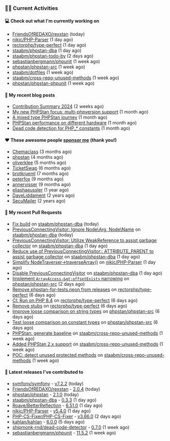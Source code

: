 ### 👨‍💻 Current Activities


#### 💻 Check out what I'm currently working on

- [FriendsOfREDAXO/rexstan](https://github.com/FriendsOfREDAXO/rexstan) (today)
- [nikic/PHP-Parser](https://github.com/nikic/PHP-Parser) (1 day ago)
- [rectorphp/type-perfect](https://github.com/rectorphp/type-perfect) (1 day ago)
- [staabm/phpstan-dba](https://github.com/staabm/phpstan-dba) (1 day ago)
- [staabm/phpstan-todo-by](https://github.com/staabm/phpstan-todo-by) (2 days ago)
- [sebastianbergmann/phpunit](https://github.com/sebastianbergmann/phpunit) (1 week ago)
- [phpstan/phpstan-src](https://github.com/phpstan/phpstan-src) (1 week ago)
- [staabm/dotfiles](https://github.com/staabm/dotfiles) (1 week ago)
- [staabm/cross-repo-unused-methods](https://github.com/staabm/cross-repo-unused-methods) (1 week ago)
- [phpstan/phpstan-phpunit](https://github.com/phpstan/phpstan-phpunit) (1 week ago)


#### 📜 My recent blog posts

- [Contribution Summary 2024](https://staabm.github.io/2024/12/11/contribution-summary-2024.html) (2 weeks ago)
- [My new PHPStan focus: multi-phpversion support](https://staabm.github.io/2024/11/28/phpstan-php-version-in-scope.html) (1 month ago)
- [A mixed type PHPStan journey](https://staabm.github.io/2024/11/26/phpstan-mixed-types.html) (1 month ago)
- [PHPStan performance on different hardware](https://staabm.github.io/2024/11/17/phpstan-performance-on-different-hardware.html) (1 month ago)
- [Dead code detection for PHP_* constants](https://staabm.github.io/2024/11/14/phpstan-php-version-narrowing.html) (1 month ago)


#### ❤️ These awesome people [sponsor me](https://github.com/sponsors/staabm) (thank you!)

- [Chemaclass](https://github.com/Chemaclass) (3 months ago)
- [phpstan](https://github.com/phpstan) (4 months ago)
- [oliverklee](https://github.com/oliverklee) (5 months ago)
- [TicketSwap](https://github.com/TicketSwap) (6 months ago)
- [brotkrueml](https://github.com/brotkrueml) (7 months ago)
- [peterfox](https://github.com/peterfox) (9 months ago)
- [annervisser](https://github.com/annervisser) (9 months ago)
- [eliashaeussler](https://github.com/eliashaeussler) (1 year ago)
- [DaveLiddament](https://github.com/DaveLiddament) (2 years ago)
- [SecuMailer](https://github.com/SecuMailer) (2 years ago)


#### 🔨 My recent Pull Requests

- [Fix build](https://github.com/staabm/phpstan-dba/pull/732) on [staabm/phpstan-dba](https://github.com/staabm/phpstan-dba) (today)
- [PreviousConnectingVisitor: Ignore Node\Arg, Node\Name](https://github.com/staabm/phpstan-dba/pull/731) on [staabm/phpstan-dba](https://github.com/staabm/phpstan-dba) (today)
- [PreviousConnectingVisitor: Utilize WeakReference to assist garbage collector](https://github.com/staabm/phpstan-dba/pull/730) on [staabm/phpstan-dba](https://github.com/staabm/phpstan-dba) (1 day ago)
- [Reduce use of PreviousConnectingVisitor:: ATTRIBUTE_PARENT to assist garbage collector](https://github.com/staabm/phpstan-dba/pull/729) on [staabm/phpstan-dba](https://github.com/staabm/phpstan-dba) (1 day ago)
- [Simplify NodeTraverser-&gt;traverseArray()](https://github.com/nikic/PHP-Parser/pull/1056) on [nikic/PHP-Parser](https://github.com/nikic/PHP-Parser) (1 day ago)
- [Disable PreviousConnectingVisitor](https://github.com/staabm/phpstan-dba/pull/728) on [staabm/phpstan-dba](https://github.com/staabm/phpstan-dba) (1 day ago)
- [Implement `ArrayAccess-&gt;offsetExists` narrowing](https://github.com/phpstan/phpstan-src/pull/3760) on [phpstan/phpstan-src](https://github.com/phpstan/phpstan-src) (2 days ago)
- [Remove phpstan-for-tests.neon from releases](https://github.com/rectorphp/type-perfect/pull/53) on [rectorphp/type-perfect](https://github.com/rectorphp/type-perfect) (6 days ago)
- [CI: Run on PHP 8.4](https://github.com/rectorphp/type-perfect/pull/52) on [rectorphp/type-perfect](https://github.com/rectorphp/type-perfect) (6 days ago)
- [Remove stubs](https://github.com/rectorphp/type-perfect/pull/51) on [rectorphp/type-perfect](https://github.com/rectorphp/type-perfect) (6 days ago)
- [Improve loose comparison on string types](https://github.com/phpstan/phpstan-src/pull/3756) on [phpstan/phpstan-src](https://github.com/phpstan/phpstan-src) (6 days ago)
- [Test loose comparison on constant types](https://github.com/phpstan/phpstan-src/pull/3755) on [phpstan/phpstan-src](https://github.com/phpstan/phpstan-src) (6 days ago)
- [PHPStan: generate baseline](https://github.com/staabm/cross-repo-unused-methods/pull/5) on [staabm/cross-repo-unused-methods](https://github.com/staabm/cross-repo-unused-methods) (1 week ago)
- [Added PHPStan 2.x support](https://github.com/staabm/cross-repo-unused-methods/pull/4) on [staabm/cross-repo-unused-methods](https://github.com/staabm/cross-repo-unused-methods) (1 week ago)
- [POC: detect unused protected methods](https://github.com/staabm/cross-repo-unused-methods/pull/3) on [staabm/cross-repo-unused-methods](https://github.com/staabm/cross-repo-unused-methods) (1 week ago)


#### 🔭 Latest releases I've contributed to

- [symfony/symfony](https://github.com/symfony/symfony) - [v7.2.2](https://github.com/symfony/symfony/releases/tag/v7.2.2) (today)
- [FriendsOfREDAXO/rexstan](https://github.com/FriendsOfREDAXO/rexstan) - [2.0.4](https://github.com/FriendsOfREDAXO/rexstan/releases/tag/2.0.4) (today)
- [phpstan/phpstan](https://github.com/phpstan/phpstan) - [2.1.0](https://github.com/phpstan/phpstan/releases/tag/2.1.0) (today)
- [staabm/phpstan-dba](https://github.com/staabm/phpstan-dba) - [0.3.3](https://github.com/staabm/phpstan-dba/releases/tag/0.3.3) (1 day ago)
- [Roave/BetterReflection](https://github.com/Roave/BetterReflection) - [6.51.0](https://github.com/Roave/BetterReflection/releases/tag/6.51.0) (1 day ago)
- [nikic/PHP-Parser](https://github.com/nikic/PHP-Parser) - [v5.4.0](https://github.com/nikic/PHP-Parser/releases/tag/v5.4.0) (1 day ago)
- [PHP-CS-Fixer/PHP-CS-Fixer](https://github.com/PHP-CS-Fixer/PHP-CS-Fixer) - [v3.66.0](https://github.com/PHP-CS-Fixer/PHP-CS-Fixer/releases/tag/v3.66.0) (2 days ago)
- [kahlan/kahlan](https://github.com/kahlan/kahlan) - [6.0.0](https://github.com/kahlan/kahlan/releases/tag/6.0.0) (5 days ago)
- [shipmonk-rnd/dead-code-detector](https://github.com/shipmonk-rnd/dead-code-detector) - [0.7.0](https://github.com/shipmonk-rnd/dead-code-detector/releases/tag/0.7.0) (1 week ago)
- [sebastianbergmann/phpunit](https://github.com/sebastianbergmann/phpunit) - [11.5.2](https://github.com/sebastianbergmann/phpunit/releases/tag/11.5.2) (1 week ago)
